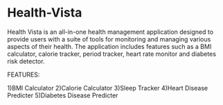 # Health-Vista

Health Vista is an all-in-one health management application designed to provide users with a suite of tools for monitoring and managing various aspects of their health. The application includes features such as a BMI calculator, calorie tracker, period tracker, heart rate monitor and diabetes risk detector.

FEATURES:

1)BMI Calculator
2)Calorie Calculator
3)Sleep Tracker
4)Heart Disease Predicter
5)Diabetes Disease Predicter

